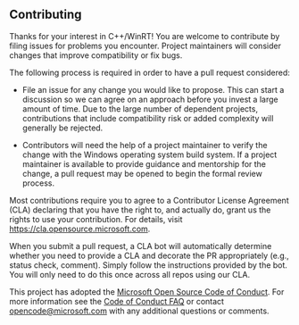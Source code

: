 ## Contributing

Thanks for your interest in C++/WinRT! You are welcome to contribute by filing issues for problems you encounter.
Project maintainers will consider changes that improve compatibility or fix bugs. 

The following process is required in order to have a pull request considered:

* File an issue for any change you would like to propose. This can start a discussion so we can agree on an approach
before you invest a large amount of time. Due to the large number of dependent projects, contributions that include
compatibility risk or added complexity will generally be rejected. 

* Contributors will need the help of a project maintainer to verify the change with the Windows operating system
build system. If a project maintainer is available to provide guidance and mentorship for the change, a pull request
may be opened to begin the formal review process. 

Most contributions require you to agree to a Contributor License Agreement (CLA) declaring that
you have the right to, and actually do, grant us the rights to use your contribution. For details,
visit https://cla.opensource.microsoft.com.

When you submit a pull request, a CLA bot will automatically determine whether you need to provide
a CLA and decorate the PR appropriately (e.g., status check, comment). Simply follow the instructions
provided by the bot. You will only need to do this once across all repos using our CLA.

This project has adopted the [Microsoft Open Source Code of Conduct](https://opensource.microsoft.com/codeofconduct/).
For more information see the [Code of Conduct FAQ](https://opensource.microsoft.com/codeofconduct/faq/) or
contact [opencode@microsoft.com](mailto:opencode@microsoft.com) with any additional questions or comments.
